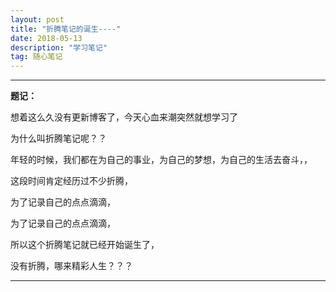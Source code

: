 ```yaml
---
layout: post
title: "折腾笔记的诞生----"
date: 2018-05-13
description: "学习笔记"
tag: 随心笔记
---
```

---


**题记：**

想着这么久没有更新博客了，今天心血来潮突然就想学习了

为什么叫折腾笔记呢？？<br/>

年轻的时候，我们都在为自己的事业，为自己的梦想，为自己的生活去奋斗，，<br/>

这段时间肯定经历过不少折腾，<br/>

为了记录自己的点点滴滴，<br/>

为了记录自己的点点滴滴，<br/>

所以这个折腾笔记就已经开始诞生了，<br/>

没有折腾，哪来精彩人生？？？

---
